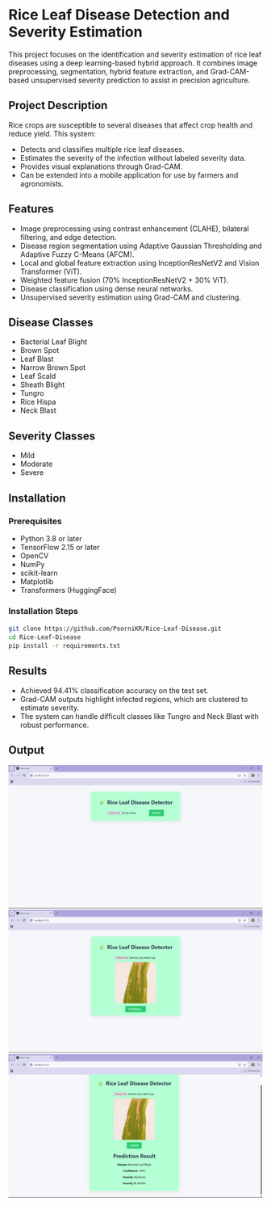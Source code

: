 # Rice Leaf Disease Detection and Severity Estimation

This project focuses on the identification and severity estimation of rice leaf diseases using a deep learning-based hybrid approach. It combines image preprocessing, segmentation, hybrid feature extraction, and Grad-CAM-based unsupervised severity prediction to assist in precision agriculture.

## Project Description

Rice crops are susceptible to several diseases that affect crop health and reduce yield. This system:

- Detects and classifies multiple rice leaf diseases.
- Estimates the severity of the infection without labeled severity data.
- Provides visual explanations through Grad-CAM.
- Can be extended into a mobile application for use by farmers and agronomists.

## Features

- Image preprocessing using contrast enhancement (CLAHE), bilateral filtering, and edge detection.
- Disease region segmentation using Adaptive Gaussian Thresholding and Adaptive Fuzzy C-Means (AFCM).
- Local and global feature extraction using InceptionResNetV2 and Vision Transformer (ViT).
- Weighted feature fusion (70% InceptionResNetV2 + 30% ViT).
- Disease classification using dense neural networks.
- Unsupervised severity estimation using Grad-CAM and clustering.

## Disease Classes

- Bacterial Leaf Blight
- Brown Spot
- Leaf Blast
- Narrow Brown Spot
- Leaf Scald
- Sheath Blight
- Tungro
- Rice Hispa
- Neck Blast

## Severity Classes

- Mild
- Moderate
- Severe
  
## Installation

### Prerequisites

- Python 3.8 or later
- TensorFlow 2.15 or later
- OpenCV
- NumPy
- scikit-learn
- Matplotlib
- Transformers (HuggingFace)

### Installation Steps

```bash
git clone https://github.com/PoorniKR/Rice-Leaf-Disease.git
cd Rice-Leaf-Disease
pip install -r requirements.txt
```

## Results

- Achieved 94.41% classification accuracy on the test set.
- Grad-CAM outputs highlight infected regions, which are clustered to estimate severity.
- The system can handle difficult classes like Tungro and Neck Blast with robust performance.

## Output

![Output](1.png)
![Output](2.png)
![Output](3.png)
